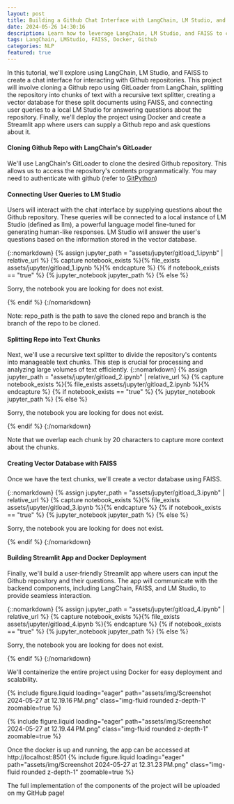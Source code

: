 ```yaml
---
layout: post
title: Building a Github Chat Interface with LangChain, LM Studio, and FAISS
date: 2024-05-26 14:30:16
description: Learn how to leverage LangChain, LM Studio, and FAISS to create a chat interface for Github repositories.
tags: LangChain, LMStudio, FAISS, Docker, Github
categories: NLP
featured: true
---
```


In this tutorial, we'll explore using LangChain, LM Studio, and FAISS to create a chat interface for interacting with Github repositories. This project will involve cloning a Github repo using GitLoader from LangChain, splitting the repository into chunks of text with a recursive text splitter, creating a vector database for these split documents using FAISS, and connecting user queries to a local LM Studio for answering questions about the repository. Finally, we'll deploy the project using Docker and create a Streamlit app where users can supply a Github repo and ask questions about it.

#### Cloning Github Repo with LangChain's GitLoader
We'll use LangChain's GitLoader to clone the desired Github repository. This allows us to access the repository's contents programmatically. You may need to authenticate with github (refer to [GitPython](https://github.com/gitpython-developers/GitPython))

#### Connecting User Queries to LM Studio
Users will interact with the chat interface by supplying questions about the Github repository. These queries will be connected to a local instance of LM Studio (defined as llm), a powerful language model fine-tuned for generating human-like responses. LM Studio will answer the user's questions based on the information stored in the vector database.

{::nomarkdown}
{% assign jupyter_path = "assets/jupyter/gitload_1.ipynb" | relative_url %}
{% capture notebook_exists %}{% file_exists assets/jupyter/gitload_1.ipynb %}{% endcapture %}
{% if notebook_exists == "true" %}
{% jupyter_notebook jupyter_path %}
{% else %}

<p>Sorry, the notebook you are looking for does not exist.</p>
{% endif %}
{:/nomarkdown}

Note: repo_path is the path to save the cloned repo and branch is the branch of the repo to be cloned.

#### Splitting Repo into Text Chunks
Next, we'll use a recursive text splitter to divide the repository's contents into manageable text chunks. This step is crucial for processing and analyzing large volumes of text efficiently.
{::nomarkdown}
{% assign jupyter_path = "assets/jupyter/gitload_2.ipynb" | relative_url %}
{% capture notebook_exists %}{% file_exists assets/jupyter/gitload_2.ipynb %}{% endcapture %}
{% if notebook_exists == "true" %}
{% jupyter_notebook jupyter_path %}
{% else %}

<p>Sorry, the notebook you are looking for does not exist.</p>
{% endif %}
{:/nomarkdown}

Note that we overlap each chunk by 20 characters to capture more context about the chunks.

#### Creating Vector Database with FAISS
Once we have the text chunks, we'll create a vector database using FAISS.

{::nomarkdown}
{% assign jupyter_path = "assets/jupyter/gitload_3.ipynb" | relative_url %}
{% capture notebook_exists %}{% file_exists assets/jupyter/gitload_3.ipynb %}{% endcapture %}
{% if notebook_exists == "true" %}
{% jupyter_notebook jupyter_path %}
{% else %}

<p>Sorry, the notebook you are looking for does not exist.</p>
{% endif %}
{:/nomarkdown}

#### Building Streamlit App and Docker Deployment
Finally, we'll build a user-friendly Streamlit app where users can input the Github repository and their questions. The app will communicate with the backend components, including LangChain, FAISS, and LM Studio, to provide seamless interaction. 

{::nomarkdown}
{% assign jupyter_path = "assets/jupyter/gitload_4.ipynb" | relative_url %}
{% capture notebook_exists %}{% file_exists assets/jupyter/gitload_4.ipynb %}{% endcapture %}
{% if notebook_exists == "true" %}
{% jupyter_notebook jupyter_path %}
{% else %}

<p>Sorry, the notebook you are looking for does not exist.</p>
{% endif %}
{:/nomarkdown}

We'll containerize the entire project using Docker for easy deployment and scalability.

{% include figure.liquid loading="eager" path="assets/img/Screenshot 2024-05-27 at 12.19.16 PM.png" class="img-fluid rounded z-depth-1" zoomable=true %}

{% include figure.liquid loading="eager" path="assets/img/Screenshot 2024-05-27 at 12.19.44 PM.png" class="img-fluid rounded z-depth-1" zoomable=true %}

Once the docker is up and running, the app can be accessed at http://localhost:8501
{% include figure.liquid loading="eager" path="assets/img/Screenshot 2024-05-27 at 12.31.23 PM.png" class="img-fluid rounded z-depth-1" zoomable=true %}

The full implementation of the components of the project will be uploaded on my GitHub page!
